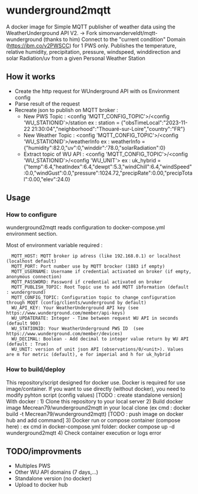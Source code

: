 # wunderground2mqtt

A docker image for Simple MQTT publisher of weather data using the WeatherUnderground API V2.
 -> Fork simonvanderveldt/mqtt-wunderground  (thanks to him)
Connect to the "current condition" Domain (https://ibm.co/v2PWSCC) for 1 PWS only.
Publishes the temperature, relative humidity, precipitation, pressure, windspeed, winddirection and solar Radiation/uv from a given Personal Weather Station

## How it works
 - Create the http request for WUnderground API with os Environment config
 - Parse result of the request
 - Recreate json to publish on MQTT broker :
   -  New PWS Topic : <config 'MQTT_CONFIG_TOPIC'>/<config 'WU_STATIONID'>/station
     ex : station = {"obsTimeLocal":"2023-11-22 21:30:04","neighborhood":"Thouaré-sur-Loire","country":"FR"}
   - New Weather Topic : <config 'MQTT_CONFIG_TOPIC'>/<config 'WU_STATIONID'>/weatherInfo
     ex : weatherInfo = {"humidity":82.0,"uv":0,"winddir":'78.0,"solarRadiation":0}
   - Extract <unit> topic of WU API : <config 'MQTT_CONFIG_TOPIC'>/<config 'WU_STATIONID'>/<config 'WU_UNIT'>
     ex : uk_hybrid = {"temp":6.4,"heatIndex":6.4,"dewpt":5.3,"windChill":6.4,"windSpeed":0.0,"windGust":0.0,"pressure":1024.72,"precipRate":0.00,"precipTotal":0.00,"elev":24.0}


## Usage
### How to configure
wunderground2mqtt reads configuration to docker-compose.yml environment section.

Most of environment variable required :

      MQTT_HOST: MQTT broker ip adress (like 192.168.0.1) or localhost (localhost default)
      MQTT_PORT: Port number use by MQTT brocker (1883 if empty)
      MQTT_USERNAME: Username if credential activated on broker (if empty, anonymous connection)
      MQTT_PASSWORD: Password if credential activated on broker
      MQTT_PUBLISH_TOPIC: Root Topic use to add MQTT ibformation (default : wunderground)
      MQTT_CONFIG_TOPIC: Configuration topic to change configuration through MQQT (config/clients/wunderground by default)
      WU_API_KEY: Your WeatherUnderground API key (see https://www.wunderground.com/member/api-keys)
      WU_UPDATERATE: Integer - Time between request WU API in seconds (default 900)
      WU_STATIONID: Your WeatherUnderground PWS ID  (see https://www.wunderground.com/member/devices)
      WU_DECIMAL: Boolean - Add decimal to integer value return by WU API (default : True)
      WU_UNIT: version of unit json API (observations/0/<unit>). Values are m for metric (default), e for imperial and h for uk_hybrid
	  
### How to build/deploy
This repository/script designed for docker use.
Docker is required for use image/container.
If you want to use directly (without docker), you need to modify pyhton script (config values) [TODO : create standalone version]
With docker : 
	1) Clone this repository to your local server
	2) Build docker image Mecrean79/wunderground2mqtt in your local clone (ex cmd : docker build -t Mecrean79/wunderground2mqtt)
	[TODO : push image on docker hub and add command]
	3) Docker run or compose container (compose here) : 
	  ex cmd in docker-compose.yml folder: docker compose up -d wunderground2mqtt
	4) Check container execution or logs error

## TODO/improvments
- Multiples PWS
- Other WU API domains (7 days,...)
- Standalone version (no docker)
- Upload to docker hub
